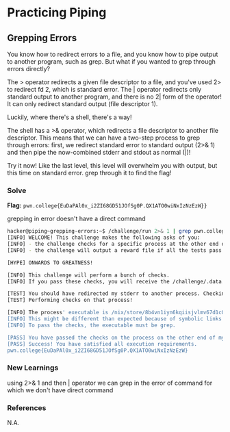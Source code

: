 # Practicing Piping 

## Grepping Errors

You know how to redirect errors to a file, and you know how to pipe output to another program, such as grep. But what if you wanted to grep through errors directly?

The > operator redirects a given file descriptor to a file, and you've used 2> to redirect fd 2, which is standard error. The | operator redirects only standard output to another program, and there is no 2| form of the operator! It can only redirect standard output (file descriptor 1).

Luckily, where there's a shell, there's a way!

The shell has a >& operator, which redirects a file descriptor to another file descriptor. This means that we can have a two-step process to grep through errors: first, we redirect standard error to standard output (2>& 1) and then pipe the now-combined stderr and stdout as normal (|)!

Try it now! Like the last level, this level will overwhelm you with output, but this time on standard error. grep through it to find the flag!

### Solve
**Flag:** `pwn.college{EuDaPAl0x_i2ZI68GD51JOfSg0P.QX1ATO0wiNxIzNzEzW}}`

grepping in error doesn't have a direct command 

```bash
hacker@piping~grepping-errors:~$ /challenge/run 2>& 1 | grep pwn.college
[INFO] WELCOME! This challenge makes the following asks of you:
[INFO] - the challenge checks for a specific process at the other end of stderr : grep
[INFO] - the challenge will output a reward file if all the tests pass : /challenge/.data.txt

[HYPE] ONWARDS TO GREATNESS!

[INFO] This challenge will perform a bunch of checks.
[INFO] If you pass these checks, you will receive the /challenge/.data.txt file.

[TEST] You should have redirected my stderr to another process. Checking...
[TEST] Performing checks on that process!

[INFO] The process' executable is /nix/store/8b4vn1iyn6kqiisjvlmv67d1c0p3j6wj-gnugrep-3.11/bin/grep.
[INFO] This might be different than expected because of symbolic links (for example, from /usr/bin/python to /usr/bin/python3 to /usr/bin/python3.8).
[INFO] To pass the checks, the executable must be grep.

[PASS] You have passed the checks on the process on the other end of my stderr!
[PASS] Success! You have satisfied all execution requirements.
pwn.college{EuDaPAl0x_i2ZI68GD51JOfSg0P.QX1ATO0wiNxIzNzEzW}
```

### New Learnings
using 2>& 1 and then | operator we can grep in the error of command for which we don't have direct command

### References 
N.A.
